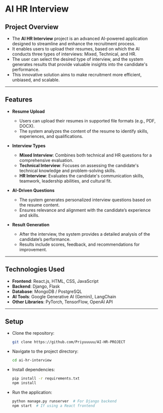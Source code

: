 # AI HR Interview

## Project Overview

- The **AI HR Interview** project is an advanced AI-powered application designed to streamline and enhance the recruitment process. 
- It enables users to upload their resumes, based on which the AI conducts three types of interviews: Mixed, Technical, and HR. 
- The user can select the desired type of interview, and the system generates results that provide valuable insights into the candidate's performance. 
- This innovative solution aims to make recruitment more efficient, unbiased, and scalable.

---

## Features

- **Resume Upload**
  - Users can upload their resumes in supported file formats (e.g., PDF, DOCX).
  - The system analyzes the content of the resume to identify skills, experiences, and qualifications.

- **Interview Types**
  - **Mixed Interview**: Combines both technical and HR questions for a comprehensive evaluation.
  - **Technical Interview**: Focuses on assessing the candidate's technical knowledge and problem-solving skills.
  - **HR Interview**: Evaluates the candidate's communication skills, teamwork, leadership abilities, and cultural fit.

- **AI-Driven Questions**
  - The system generates personalized interview questions based on the resume content.
  - Ensures relevance and alignment with the candidate’s experience and skills.

- **Result Generation**
  - After the interview, the system provides a detailed analysis of the candidate’s performance.
  - Results include scores, feedback, and recommendations for improvement.

---

## Technologies Used

- **Frontend**: React.js, HTML, CSS, JavaScript
- **Backend**: Django, Flask
- **Database**: MongoDB / PostgreSQL
- **AI Tools**: Google Generative AI (Gemini), LangChain
- **Other Libraries**: PyTorch, TensorFlow, OpenAI API

---

## Setup

- Clone the repository:
  ```bash
  git clone https://github.com/Priyuuuuu/AI-HR-PROJECT
  ```

- Navigate to the project directory:
  ```bash
  cd ai-hr-interview
  ```

- Install dependencies:
  ```bash
  pip install -r requirements.txt
  npm install
  ```

- Run the application:
  ```bash
  python manage.py runserver  # For Django backend
  npm start  # If using a React frontend
  ```

